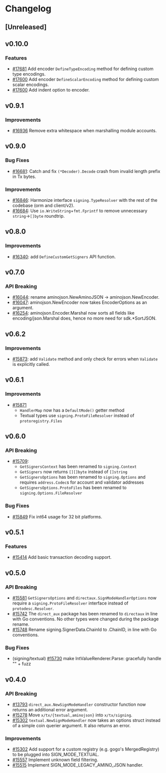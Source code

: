 <!--
Guiding Principles:

Changelogs are for humans, not machines.
There should be an entry for every single version.
The same types of changes should be grouped.
Versions and sections should be linkable.
The latest version comes first.
The release date of each version is displayed.
Mention whether you follow Semantic Versioning.

Usage:

Change log entries are to be added to the Unreleased section under the
appropriate stanza (see below). Each entry should ideally include a tag and
the Github issue reference in the following format:

* (<tag>) [#<issue-number>] Changelog message.

Types of changes (Stanzas):

"Features" for new features.
"Improvements" for changes in existing functionality.
"Deprecated" for soon-to-be removed features.
"Bug Fixes" for any bug fixes.
"API Breaking" for breaking exported APIs used by developers building on SDK.
Ref: https://keepachangelog.com/en/1.0.0/
-->

# Changelog

## [Unreleased]

## v0.10.0

### Features

* [#17681](https://github.com/cosmos/cosmos-sdk/v2/pull/17681) Add encoder `DefineTypeEncoding` method for defining custom type encodings.
* [#17600](https://github.com/cosmos/cosmos-sdk/v2/pull/17600) Add encoder `DefineScalarEncoding` method for defining custom scalar encodings.
* [#17600](https://github.com/cosmos/cosmos-sdk/v2/pull/17600) Add indent option to encoder.

## v0.9.1

### Improvements

* [#16936](https://github.com/cosmos/cosmos-sdk/v2/pull/16936) Remove extra whitespace when marshalling module accounts.

## v0.9.0

### Bug Fixes

* [#16681](https://github.com/cosmos/cosmos-sdk/v2/pull/16681): Catch and fix `(*Decoder).Decode` crash from invalid length prefix in Tx bytes.

### Improvements

* [#16846](https://github.com/cosmos/cosmos-sdk/v2/pull/16846): Harmonize interface `signing.TypeResolver` with the rest of the codebase (orm and client/v2).
* [#16684](https://github.com/cosmos/cosmos-sdk/v2/pull/16684): Use `io.WriteString`+`fmt.Fprintf` to remove unnecessary `string`->`[]byte` roundtrip.

## v0.8.0

### Improvements

* [#16340](https://github.com/cosmos/cosmos-sdk/v2/pull/16340): add `DefineCustomGetSigners` API function.

## v0.7.0

### API Breaking

* [#16044](https://github.com/cosmos/cosmos-sdk/v2/pull/16044): rename aminojson.NewAminoJSON -> aminojson.NewEncoder.
* [#16047](https://github.com/cosmos/cosmos-sdk/v2/pull/16047): aminojson.NewEncoder now takes EncoderOptions as an argument.
* [#16254](https://github.com/cosmos/cosmos-sdk/v2/pull/16254): aminojson.Encoder.Marshal now sorts all fields like encoding/json.Marshal does, hence no more need for sdk.\*SortJSON.

## v0.6.2

### Improvements

* [#15873](https://github.com/cosmos/cosmos-sdk/v2/pull/15873): add `Validate` method and only check for errors when `Validate` is explicitly called.

## v0.6.1

### Improvements

* [#15871](https://github.com/cosmos/cosmos-sdk/v2/pull/15871)
  * `HandlerMap` now has a `DefaultMode()` getter method
  * Textual types use `signing.ProtoFileResolver` instead of `protoregistry.Files`

## v0.6.0

### API Breaking

* [#15709](https://github.com/cosmos/cosmos-sdk/v2/pull/15709):
  * `GetSignersContext` has been renamed to `signing.Context`
  * `GetSigners` now returns `[][]byte` instead of `[]string`
  * `GetSignersOptions` has been renamed to `signing.Options` and requires `address.Codec`s for account and validator addresses
  * `GetSignersOptions.ProtoFiles` has been renamed to `signing.Options.FileResolver`

### Bug Fixes

* [#15849](https://github.com/cosmos/cosmos-sdk/v2/pull/15849) Fix int64 usage for 32 bit platforms.

## v0.5.1

### Features

* [#15414](https://github.com/cosmos/cosmos-sdk/v2/pull/15414) Add basic transaction decoding support.

## v0.5.0

### API Breaking

* [#15581](https://github.com/cosmos/cosmos-sdk/v2/pull/15581) `GetSignersOptions` and `directaux.SignModeHandlerOptions` now
require a `signing.ProtoFileResolver` interface instead of `protodesc.Resolver`.
* [#15742](https://github.com/cosmos/cosmos-sdk/v2/pull/15742) The `direct_aux` package has been renamed to `directaux` in line with Go conventions. No other types were changed during the package rename.
* [#15748](https://github.com/cosmos/cosmos-sdk/v2/pull/15748) Rename signing.SignerData.ChainId to .ChainID, in line with Go conventions.

### Bug Fixes

* (signing/textual) [#15730](https://github.com/cosmos/cosmos-sdk/v2/pull/15730) make IntValueRenderer.Parse: gracefully handle "" + fuzz

## v0.4.0

### API Breaking

* [#13793](https://github.com/cosmos/cosmos-sdk/v2/pull/13793) `direct_aux.NewSignModeHandler` constructor function now returns an additional error argument.
* [#15278](https://github.com/cosmos/cosmos-sdk/v2/pull/15278) Move `x/tx/{textual,aminojson}` into `x/tx/signing`.
* [#15302](https://github.com/cosmos/cosmos-sdk/v2/pull/15302) `textual.NewSignModeHandler` now takes an options struct instead of a simple coin querier argument. It also returns an error.

### Improvements

* [#15302](https://github.com/cosmos/cosmos-sdk/v2/pull/15302) Add support for a custom registry (e.g. gogo's MergedRegistry) to be plugged into SIGN_MODE_TEXTUAL.
* [#15557](https://github.com/cosmos/cosmos-sdk/v2/pull/15557) Implement unknown field filtering.
* [#15515](https://github.com/cosmos/cosmos-sdk/v2/pull/15515) Implement SIGN_MODE_LEGACY_AMINO_JSON handler.
